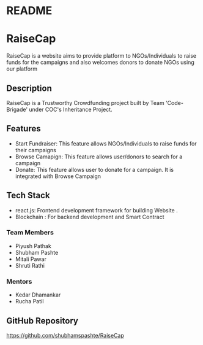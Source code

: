 # README
# RaiseCap

RaiseCap is a website aims to provide platform to NGOs/Individuals to raise funds for the campaigns and also welcomes donors to donate NGOs using our platform

## Description 

RaiseCap is a Trustworthy Crowdfunding project built by Team 'Code-Brigade' under COC's Inheritance Project.

## Features

- Start Fundraiser: This feature allows NGOs/Individuals to raise funds for their campaigns
- Browse Camapign: This feature allows user/donors to search for a campaign 
- Donate: This feature allows user to donate for a campaign. It is integrated with Browse Campaign

## Tech Stack

- react.js: Frontend development framework for building Website .
- Blockchain : For backend development and Smart Contract 

### Team Members

- Piyush Pathak
- Shubham Pashte
- Mitali Pawar
- Shruti Rathi

### Mentors

- Kedar Dhamankar
- Rucha Patil

## GitHub Repository
https://github.com/shubhamspashte/RaiseCap


